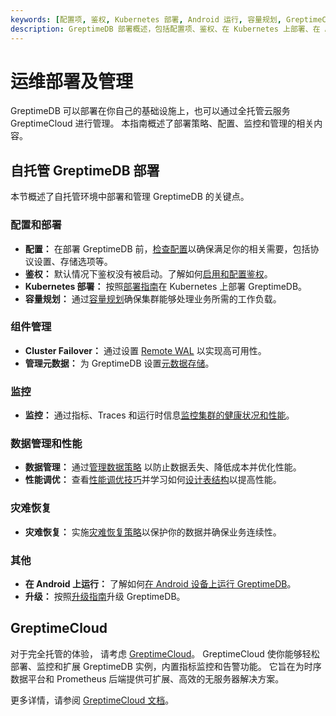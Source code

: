 ```yaml
---
keywords: [配置项, 鉴权, Kubernetes 部署, Android 运行, 容量规划, GreptimeCloud]
description: GreptimeDB 部署概述，包括配置项、鉴权、在 Kubernetes 上部署、在 Android 上运行、容量规划和 GreptimeCloud 的介绍。
---
```


# 运维部署及管理

GreptimeDB 可以部署在你自己的基础设施上，也可以通过全托管云服务 GreptimeCloud 进行管理。
本指南概述了部署策略、配置、监控和管理的相关内容。

## 自托管 GreptimeDB 部署

本节概述了自托管环境中部署和管理 GreptimeDB 的关键点。

### 配置和部署

- **配置：** 在部署 GreptimeDB 前，[检查配置](configuration.md)以确保满足你的相关需要，包括协议设置、存储选项等。
- **鉴权：** 默认情况下鉴权没有被启动。了解如何[启用和配置鉴权](./authentication/overview.md)。
- **Kubernetes 部署：** 按照[部署指南](./deploy-on-kubernetes/overview.md)在 Kubernetes 上部署 GreptimeDB。
- **容量规划：** 通过[容量规划](/user-guide/deployments-administration/capacity-plan.md)确保集群能够处理业务所需的工作负载。

### 组件管理

- **Cluster Failover：** 通过设置 [Remote WAL](./remote-wal/quick-start.md) 以实现高可用性。
- **管理元数据：** 为 GreptimeDB 设置[元数据存储](./manage-data/overview.md)。

### 监控

- **监控：** 通过指标、Traces 和运行时信息[监控集群的健康状况和性能](./monitoring/overview.md)。

### 数据管理和性能

- **数据管理：** 通过[管理数据策略](/user-guide/deployments-administration/manage-data/overview.md) 以防止数据丢失、降低成本并优化性能。
- **性能调优：** 查看[性能调优技巧](/user-guide/deployments-administration/performance-tuning/performance-tuning-tips.md)并学习如何[设计表结构](/user-guide/deployments-administration/performance-tuning/design-table.md)以提高性能。

### 灾难恢复

- **灾难恢复：** 实施[灾难恢复策略](/user-guide/deployments-administration/disaster-recovery/overview.md)以保护你的数据并确保业务连续性。

### 其他

- **在 Android 上运行：** 了解如何[在 Android 设备上运行 GreptimeDB](run-on-android.md)。
- **升级：** 按照[升级指南](/user-guide/deployments-administration/upgrade.md)升级 GreptimeDB。

## GreptimeCloud

对于完全托管的体验，
请考虑 [GreptimeCloud](https://greptime.cloud)。
GreptimeCloud 使你能够轻松部署、监控和扩展 GreptimeDB 实例，内置指标监控和告警功能。
它旨在为时序数据平台和 Prometheus 后端提供可扩展、高效的无服务器解决方案。

更多详情，请参阅 [GreptimeCloud 文档](https://docs.greptime.com/nightly/greptimecloud/overview)。
